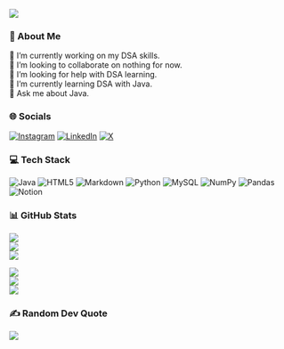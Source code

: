 [![](https://visitcount.itsvg.in/api?id=sshrizvi&icon=0&color=3)](https://visitcount.itsvg.in)
### 💫 About Me
🔭 I’m currently working on my DSA skills.<br>👯 I’m looking to collaborate on nothing for now.<br>🤝 I’m looking for help with DSA learning.<br>🌱 I’m currently learning DSA with Java.<br>💬 Ask me about Java.


### 🌐 Socials
[![Instagram](https://img.shields.io/badge/Instagram-%23E4405F.svg?logo=Instagram&logoColor=white)](https://instagram.com/abbas.ipynb) [![LinkedIn](https://img.shields.io/badge/LinkedIn-%230077B5.svg?logo=linkedin&logoColor=white)](https://linkedin.com/in/sshrizvi) [![X](https://img.shields.io/badge/X-black.svg?logo=X&logoColor=white)](https://x.com/thesshrizvi) 

### 💻 Tech Stack
![Java](https://img.shields.io/badge/java-%23ED8B00.svg?style=for-the-badge&logo=openjdk&logoColor=white) ![HTML5](https://img.shields.io/badge/html5-%23E34F26.svg?style=for-the-badge&logo=html5&logoColor=white) ![Markdown](https://img.shields.io/badge/markdown-%23000000.svg?style=for-the-badge&logo=markdown&logoColor=white) ![Python](https://img.shields.io/badge/python-3670A0?style=for-the-badge&logo=python&logoColor=ffdd54) ![MySQL](https://img.shields.io/badge/mysql-4479A1.svg?style=for-the-badge&logo=mysql&logoColor=white) ![NumPy](https://img.shields.io/badge/numpy-%23013243.svg?style=for-the-badge&logo=numpy&logoColor=white) ![Pandas](https://img.shields.io/badge/pandas-%23150458.svg?style=for-the-badge&logo=pandas&logoColor=white) ![Notion](https://img.shields.io/badge/Notion-%23000000.svg?style=for-the-badge&logo=notion&logoColor=white)
### 📊 GitHub Stats
<div
  style = {
    display : flex;
    justify-content : center;
    align-itmes : center;
  }>

  ![](https://github-readme-stats.vercel.app/api?username=sshrizvi&theme=github_dark&hide_border=true&include_all_commits=false&count_private=false)<br/>
  ![](https://github-readme-streak-stats.herokuapp.com/?user=sshrizvi&theme=github_dark&hide_border=true)<br/>
  ![](https://github-readme-stats.vercel.app/api/top-langs/?username=sshrizvi&theme=github_dark&hide_border=true&include_all_commits=false&count_private=false&layout=compact)
</div>

![](https://github-readme-stats.vercel.app/api?username=sshrizvi&theme=github_dark&hide_border=true&include_all_commits=false&count_private=false)<br/>
![](https://github-readme-streak-stats.herokuapp.com/?user=sshrizvi&theme=github_dark&hide_border=true)<br/>
![](https://github-readme-stats.vercel.app/api/top-langs/?username=sshrizvi&theme=github_dark&hide_border=true&include_all_commits=false&count_private=false&layout=compact)



### ✍️ Random Dev Quote
![](https://quotes-github-readme.vercel.app/api?type=vetical&theme=dark)

<!-- Proudly created with GPRM ( https://gprm.itsvg.in ) -->
